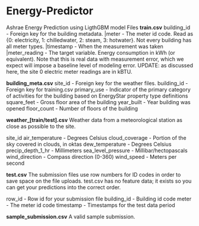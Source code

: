 # Energy-Predictor
Ashrae Energy Prediction using LigthGBM model
Files
**train.csv**
  building_id - Foreign key for the building metadata.
  |meter - The meter id code. Read as {0: electricity, 1: chilledwater, 2: steam, 3: hotwater}. Not every building has all meter types.
  |timestamp - When the measurement was taken
  |meter_reading - The target variable. Energy consumption in kWh (or equivalent). Note that this is real data with measurement error,       which we expect will impose a baseline level of modeling error. UPDATE: as discussed here, the site 0 electric meter readings are in       kBTU.
  
**building_meta.csv**
  site_id - Foreign key for the weather files.
  building_id - Foreign key for training.csv
  primary_use - Indicator of the primary category of activities for the building based on EnergyStar property type definitions
  square_feet - Gross floor area of the building
  year_built - Year building was opened
  floor_count - Number of floors of the building

**weather_[train/test].csv**
  Weather data from a meteorological station as close as possible to the site.

  site_id
  air_temperature - Degrees Celsius
  cloud_coverage - Portion of the sky covered in clouds, in oktas
  dew_temperature - Degrees Celsius
  precip_depth_1_hr - Millimeters
  sea_level_pressure - Millibar/hectopascals
  wind_direction - Compass direction (0-360)
  wind_speed - Meters per second

**test.csv**
  The submission files use row numbers for ID codes in order to save space on the file uploads. test.csv has no feature data; it exists so you can get your predictions into the correct order.

  row_id - Row id for your submission file
  building_id - Building id code
  meter - The meter id code
  timestamp - Timestamps for the test data period

**sample_submission.csv**
  A valid sample submission.
